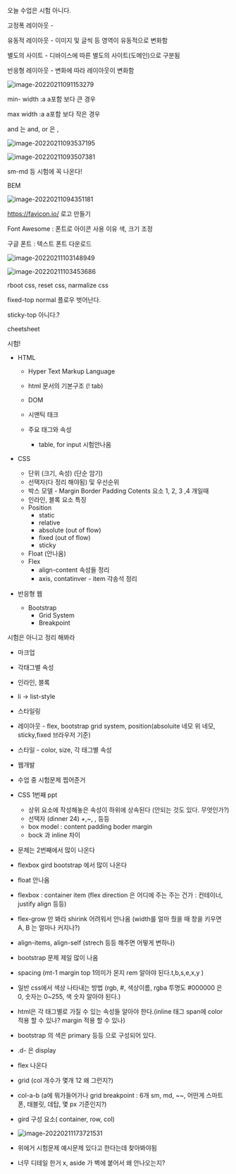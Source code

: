 오늘 수업은 시험 아니다.

고정폭 레이아웃 - 

유동적 레이아웃 - 이미지 및 글씩 등 영역이 유동적으로 변화함

별도의 사이트 - 디바이스에 따른 별도의 사이트(도메인)으로 구분됨

반응형 레이아웃 - 변화에 따라 레이아웃이 변화함

![image-20220211091153279](C:\Users\Sangtaek_Lee\AppData\Roaming\Typora\typora-user-images\image-20220211091153279.png)

min- width :a a포함 보다 큰 경우 

max width :a a포함 보다 작은 경우

and 는 and, or 은 ,

![image-20220211093537195](C:\Users\Sangtaek_Lee\AppData\Roaming\Typora\typora-user-images\image-20220211093537195.png)

![image-20220211093507381](C:\Users\Sangtaek_Lee\AppData\Roaming\Typora\typora-user-images\image-20220211093507381.png)

sm-md 등 시험에 꼭 나온다!





BEM

![image-20220211094351181](C:\Users\Sangtaek_Lee\AppData\Roaming\Typora\typora-user-images\image-20220211094351181.png)



https://favicon.io/ 로고 만들기

Font Awesome : 폰트로 아이콘 사용 이유 색, 크기 조정

구글 폰트 : 텍스트 폰트 다운로드

![image-20220211103148949](C:\Users\Sangtaek_Lee\AppData\Roaming\Typora\typora-user-images\image-20220211103148949.png)

![image-20220211103453686](C:\Users\Sangtaek_Lee\AppData\Roaming\Typora\typora-user-images\image-20220211103453686.png)

rboot css, reset css, narmalize css 

fixed-top normal 플로우 벗어난다.

sticky-top 아니다.?

cheetsheet





시험!

- HTML

  - Hyper Text Markup Language 

  - html 문서의 기본구조 (! tab)

  - DOM

  - 시맨틱 태크

  - 주요 태그와 속성
    - table, for input 시험안나옴

    

- CSS

  - 단위 (크기, 속성) (단순 암기)
  - 선택자(다 정리 해야됨) 및 우선순위
  - 박스 모델 - Margin Border Padding Cotents 요소 1, 2, 3 ,4 개일때 
  - 인라인, 블록 요소 특징
  - Position
    - static
    - relative
    - absolute (out of flow)
    - fixed (out of flow)
    - sticky
  - Float (안나옴)
  - Flex
    - align-content 속성들 정리
    - axis, contatinver - item 각송석 정리

- 반응형 웹
  - Bootstrap
    - Grid System
    - Breakpoint









시험은 아니고 정리 해봐라

- 마크업
- 각태그별 속성
- 인라인, 블록
- li -> list-style
- 스타일링
- 레이아웃 - flex, bootstrap grid system, position(absoluite 네모 위 네모, sticky,fixed 브라우저 기준)
- 스타일 - color, size, 각 태그별 속성
- 웹개발





- 수업 중 시험문제 찝어준거
- CSS 1번째 ppt
  - 상위 요소에 작성해놓은 속성이 하위에 상속된다 (안되는 것도 있다. 무엇인가?)
  - 선택자 (dinner 24) +,~, , 등등
  - box model : content padding boder margin
  - bock 과 inline 차이
- 문제는 2번째에서 많이 나온다
- flexbox gird bootstrap 에서 많이 나온다
- float 안나옴
- flexbox : container item (flex direction 은 어디에 주는 주는 건가 : 컨테이너, justify align 등등)
- flex-grow 만 봐라 shirink 어려워서 안나옴 (width를 얼마 줬을 때 창을 키우면 A, B 는 얼마나 커지나?)
- align-items, align-self (strech 등등 해주면 어떻게 변하나)
- bootstrap 문제 제일 많이 나옴
- spacing (mt-1 margin top 1의미가 몬지 rem 알아야 된다.t,b,s,e,x,y )
- 일반 css에서 색상 나타내는 방법 (rgb, #, 색상이름, rgba 투명도 #000000 은 0, 숫자는 0~255, 색 숫자 알아야 된다.)
- html은 각 태그별로 가질 수 있는 속성들 알아야 한다.(inline 태그 span에 color 적용 할 수 있나? margin 적용 할 수 있나)
- bootstrap 의 색은 primary 등등 으로 구성되어 있다.
- .d- 은 display
- flex 나온다
- grid (col 개수가 몇개 12 왜 그런지?)
- col-a-b (a에 뭐가들어가나 grid breakpoint : 6개 sm, md, ~~, 어떤게 스마트폰, 태블릿, 데탑, 몇 px 기준인지?)
- gird 구성 요소( container, row, col)
- ![image-20220211173721531](C:\Users\Sangtaek_Lee\AppData\Roaming\Typora\typora-user-images\image-20220211173721531.png)

- 위에거 시험문제 예시문제 있다고 한다는데 찾아봐야됨
- 너무 디테일 한거 x, aside 가 벽에 붙어서 왜 안나오는지?



